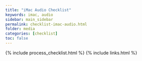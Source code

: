 ```yaml
---
title: "iMac Audio Checklist"
keywords: imac, audio
sidebar: main_sidebar
permalink: checklist-imac-audio.html
folder: media
categories: [checklist]
toc: false
---
```


{% include process_checklist.html %}
{% include links.html %}
